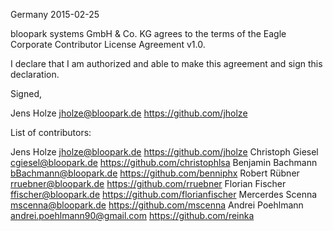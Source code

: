 Germany 2015-02-25

bloopark systems GmbH & Co. KG agrees to the terms of the Eagle Corporate 
Contributor License Agreement v1.0.

I declare that I am authorized and able to make this agreement and sign this
declaration.

Signed,

Jens Holze  jholze@bloopark.de https://github.com/jholze

List of contributors:

Jens Holze jholze@bloopark.de https://github.com/jholze
Christoph Giesel cgiesel@bloopark.de https://github.com/christophlsa
Benjamin Bachmann bBachmann@bloopark.de https://github.com/benniphx
Robert Rübner rruebner@bloopark.de https://github.com/rruebner
Florian Fischer ffischer@bloopark.de https://github.com/florianfischer
Mercerdes Scenna mscenna@bloopark.de https://github.com/mscenna
Andrei Poehlmann andrei.poehlmann90@gmail.com https://github.com/reinka
